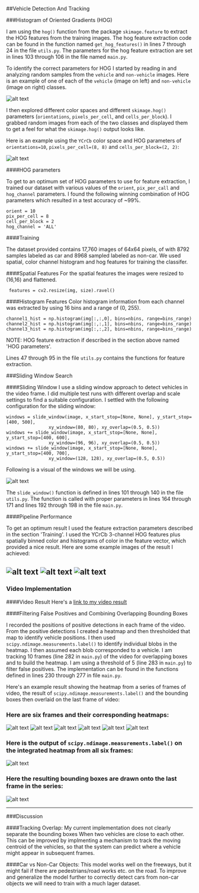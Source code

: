 ##Vehicle Detection And Tracking

[//]: # (Image References)
[image1]:  ./output_images/1_car_noncar.png
[image2]:  ./output_images/2_hog_car_noncar.png
[image3]:  ./output_images/3_detection.png
[image4]:  ./output_images/4_detection.png
[image5]:  ./output_images/5_detection.png
[image6]:  ./output_images/heat_1.png
[image7]:  ./output_images/heat_2.png
[image8]:  ./output_images/heat_3.png
[image9]:  ./output_images/heat_4.png
[image10]: ./output_images/heat_5.png
[image11]: ./output_images/heat_6.png
[image12]: ./output_images/heat_cars.png
[image13]: ./output_images/heat_boxes.png
[image14]: ./output_images/windows.png
[video1]:  ./project_video_out.mp4

###Histogram of Oriented Gradients (HOG)

I am using the `hog()` function from the package `skimage.feature` to extract the HOG features from the training images. The  hog feature extraction code can be found in the function named `get_hog_features()` in lines 7 through 24 in the file `utils.py`. The parameters for the hog feature extraction are set in lines 103 through 106 in the file named `main.py`.

To identify the correct parameters for HOG I started by reading in and analyzing random samples from the `vehicle` and `non-vehicle` images.  Here is an example of one of each of the `vehicle` (image on left) and `non-vehicle` (image on right) classes.

![alt text][image1]

I then explored different color spaces and different `skimage.hog()` parameters (`orientations`, `pixels_per_cell`, and `cells_per_block`).  I grabbed random images from each of the two classes and displayed them to get a feel for what the `skimage.hog()` output looks like.

Here is an example using the `YCrCb` color space and HOG parameters of `orientations=10`, `pixels_per_cell=(8, 8)` and `cells_per_block=(2, 2)`:

![alt text][image2]

####HOG parameters

To get to an optimum set of HOG parameters to use for feature extraction, I trained our dataset with various values of the `orient`, `pix_per_call` and `hog_channel` parameters. I found the following winning combination of HOG parameters which resulted in a test accuracy of ~99%.

    orient = 10
    pix_per_cell = 8
    cell_per_block = 2
    hog_channel = 'ALL'

####Training

The dataset provided contains 17,760 images of 64x64 pixels, of with 8792 samples labeled as car and 8968 sampled labeled as non-car. We used spatial, color channel histogram and hog features for training the classifer.

####Spatial Features
For the spatial features the images were resized to (16,16) and flattened.

     features = cv2.resize(img, size).ravel()
       
####Histogram Features
Color histogram information from each channel was extracted by using 16 bins and a range of (0, 255).

    channel1_hist = np.histogram(img[:,:,0], bins=nbins, range=bins_range)
    channel2_hist = np.histogram(img[:,:,1], bins=nbins, range=bins_range)
    channel3_hist = np.histogram(img[:,:,2], bins=nbins, range=bins_range)

NOTE: HOG feature extraction if described in the section above named 'HOG parameters'.

Lines 47 through 95 in the file `utils.py` contains the functions for feature extraction. 

###Sliding Window Search

####Sliding Window
I use a sliding window approach to detect vehicles in the video frame. I did multiple test runs with different overlap and scale settings to find a suitable configuration. I settled with the following configuration for the sliding window:
    
    windows = slide_window(image, x_start_stop=[None, None], y_start_stop=[400, 500],
                    xy_window=(80, 80), xy_overlap=(0.5, 0.5))
    windows += slide_window(image, x_start_stop=[None, None], y_start_stop=[400, 600],
                    xy_window=(96, 96), xy_overlap=(0.5, 0.5))
    windows += slide_window(image, x_start_stop=[None, None], y_start_stop=[400, 700],
                    xy_window=(128, 128), xy_overlap=(0.5, 0.5))

Following is a visual of the windows we will be using.

![alt text][image14]

The `slide_window()` function is defined in lines 101 through 140 in the file `utils.py`. The function is called with proper parameters in lines 164 through 171 and lines 192 through 198 in the file `main.py`.

####Pipeline Performance

To get an optimum result I used the feature extraction parameters described in the section 'Training'. I used the YCrCb 3-channel HOG features plus spatially binned color and histograms of color in the feature vector, which provided a nice result.  Here are some example images of the result I achieved:

![alt text][image3]
![alt text][image4]
![alt text][image5]
---

### Video Implementation

####Video Result
Here's a [link to my video result](./project_video_out.mp4)


####Filtering False Positives and Combining Overlapping Bounding Boxes

I recorded the positions of positive detections in each frame of the video.  From the positive detections I created a heatmap and then thresholded that map to identify vehicle positions.  I then used `scipy.ndimage.measurements.label()` to identify individual blobs in the heatmap.  I then assumed each blob corresponded to a vehicle. I am tracking 10 frames (line 282 in `main.py`) of the video for overlapping boxes and to build the heatmap. I am using a threshold of 5 (line 283 in `main.py`) to filter false positives. The implementation can be found in the functions defined in lines 230 through 277 in file `main.py`.

Here's an example result showing the heatmap from a series of frames of video, the result of `scipy.ndimage.measurements.label()` and the bounding boxes then overlaid on the last frame of video:

### Here are six frames and their corresponding heatmaps:

![alt text][image6]
![alt text][image7]
![alt text][image8]
![alt text][image9]
![alt text][image10]
![alt text][image11]

### Here is the output of `scipy.ndimage.measurements.label()` on the integrated heatmap from all six frames:
![alt text][image12]

### Here the resulting bounding boxes are drawn onto the last frame in the series:
![alt text][image13]



---

###Discussion

####Tracking Overlap: My current implementation does not clearly separate the bounding boxes When two vehicles are close to each other. This can be improved by implmenting a mechanism to track the moving centroid of the vehicles, so that the system can predict where a vehicle might appear in subsequent frames.

####Car vs Non-Car Objects: This model works well on the freeways, but it might fail if there are pedestrians/road works etc. on the road. To improve and generalize the model further to correctly detect cars from non-car objects we will need to train with a much lager dataset.

